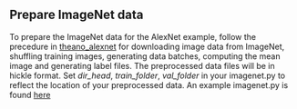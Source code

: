 ## Prepare ImageNet data
To prepare the ImageNet data for the AlexNet example, follow the precedure in [theano_alexnet](https://github.com/uoguelph-mlrg/theano_alexnet) for downloading image data from ImageNet, shuffling training images, generating data batches, computing the mean image and generating label files. The preprocessed data files will be in hickle format. Set *dir_head*, *train_folder*, *val_folder* in your imagenet.py to reflect the location of your preprocessed data. An example imagenet.py is found [here](https://github.com/uoguelph-mlrg/Theano-MPI/blob/master/theanompi/models/data/imagenet.py)
